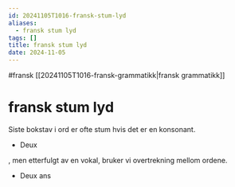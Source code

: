 ```yaml
---
id: 20241105T1016-fransk-stum-lyd
aliases:
  - fransk stum lyd
tags: []
title: fransk stum lyd
date: 2024-11-05
---
```


#fransk [[20241105T1016-fransk-grammatikk|fransk grammatikk]]

# fransk stum lyd

Siste bokstav i ord er ofte stum hvis det er en konsonant.

- Deux

, men etterfulgt av en vokal, bruker vi overtrekning mellom ordene.

- Deux ans

